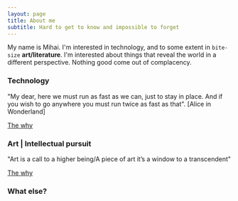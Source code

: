 ```yaml
---
layout: page
title: About me
subtitle: Hard to get to know and impossible to forget
---
```


My name is Mihai. I'm interested in technology, and to some extent in `bite-size` **art/literature**. I'm interested about things that reveal the world in a different perspective. Nothing good come out of complacency.

### Technology

"My dear, here we must run as fast as we can, just to stay in place. And if you wish to go anywhere you must run twice as fast as that".  [Alice in Wonderland]

[The why](https://www.youtube.com/watch?v=oZmMtM7LTqI)

### Art | Intellectual pursuit

"Art is a call to a higher being/A piece of art it’s a window to a transcendent"

[The why](https://www.youtube.com/watch?v=7z3mg6fjmzw)

### What else?
